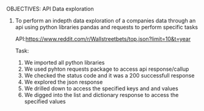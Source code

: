 OBJECTIVES: API Data exploration 
1. To perform an indepth data exploration of a companies data through an api using python libraries pandas and requests to perform specific tasks

   API:https://www.reddit.com/r/Wallstreetbets/top.json?limit=10&t=year

   Task:
   1. We imported all python libraries
   2. We used pyhton requests package to access api response/callup
   3. We checked the status code and it was a 200 successfull response
   4. We explored the json response
   5. We drilled down to access the specified keys and and values
   6. We digged into the list and dictionary response to access the specified values
